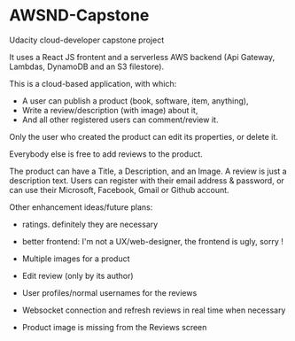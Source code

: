 # AWSND-Capstone
Udacity cloud-developer capstone project

It uses a React JS frontent and a serverless AWS backend (Api Gateway, Lambdas, DynamoDB and an S3 filestore). 



This is a cloud-based application, with which:

- A user can publish a product (book, software, item, anything),
- Write a review/description (with image) about  it,
- And all other registered users can comment/review it. 

Only the user who created the product can edit its properties, or delete it.

Everybody else is free to add reviews to the product.

The product can have a Title, a Description, and an Image. A review is just a description text. Users can register with their email address & password, or can use their Microsoft, Facebook, Gmail or Github account. 



Other enhancement ideas/future plans:

- ratings. definitely they are necessary

- better frontend: I'm not a UX/web-designer, the frontend is ugly, sorry ! 

- Multiple images for a product 

- Edit review (only by its author)

- User profiles/normal usernames for the reviews

- Websocket connection and refresh reviews in real time when necessary

- Product image is missing from the Reviews screen

  

